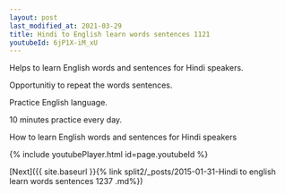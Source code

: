 ```yaml
---
layout: post
last_modified_at: 2021-03-29
title: Hindi to English learn words sentences 1121 
youtubeId: 6jP1X-iM_xU
---
```

 
 
Helps to learn English words and sentences for Hindi speakers.

Opportunitiy to repeat the words sentences. 

Practice English language. 
 
10 minutes practice every day. 
 
How to learn English words and sentences for Hindi speakers 
 
{% include youtubePlayer.html id=page.youtubeId %}
 
 
[Next]({{ site.baseurl }}{% link  split2/_posts/2015-01-31-Hindi to english learn words sentences 1237 .md%})
 
